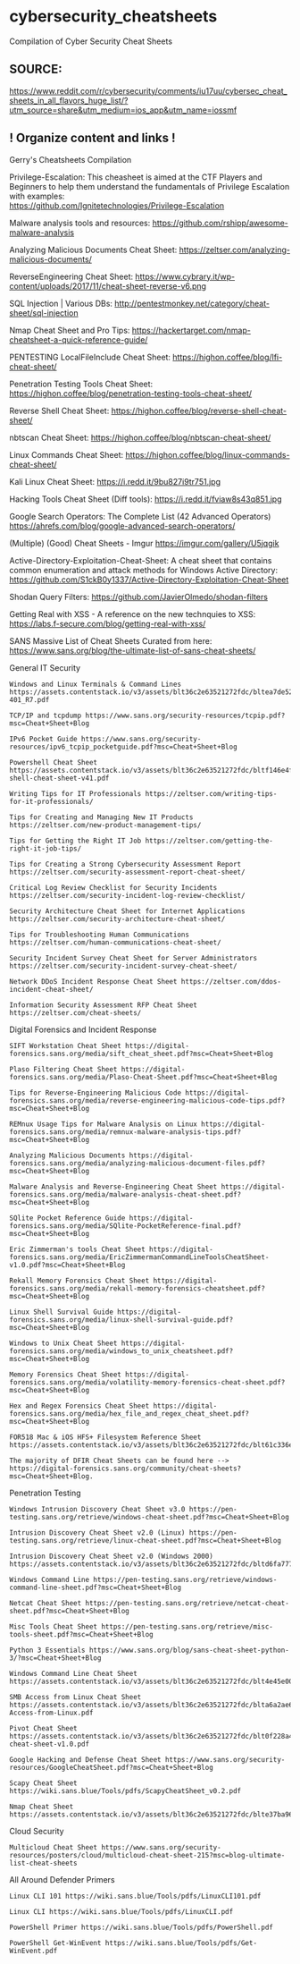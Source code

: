 # cybersecurity_cheatsheets
Compilation of Cyber Security Cheat Sheets

SOURCE:
-------

https://www.reddit.com/r/cybersecurity/comments/iu17uu/cybersec_cheat_sheets_in_all_flavors_huge_list/?utm_source=share&utm_medium=ios_app&utm_name=iossmf


! Organize content and links !
------------------------------

Gerry's Cheatsheets Compilation

   Privilege-Escalation: This cheasheet is aimed at the CTF Players and Beginners to help them understand the fundamentals of Privilege Escalation with         examples:  
    https://github.com/Ignitetechnologies/Privilege-Escalation

   Malware analysis tools and resources:
    https://github.com/rshipp/awesome-malware-analysis

   Analyzing Malicious Documents Cheat Sheet:
    https://zeltser.com/analyzing-malicious-documents/
    
   ReverseEngineering Cheat Sheet:
    https://www.cybrary.it/wp-content/uploads/2017/11/cheat-sheet-reverse-v6.png

   SQL Injection | Various DBs:
    http://pentestmonkey.net/category/cheat-sheet/sql-injection

   Nmap Cheat Sheet and Pro Tips:
    https://hackertarget.com/nmap-cheatsheet-a-quick-reference-guide/

   PENTESTING LocalFileInclude Cheat Sheet:
    https://highon.coffee/blog/lfi-cheat-sheet/
    
   Penetration Testing Tools Cheat Sheet:
    https://highon.coffee/blog/penetration-testing-tools-cheat-sheet/

   Reverse Shell Cheat Sheet:
    https://highon.coffee/blog/reverse-shell-cheat-sheet/

   nbtscan Cheat Sheet:
    https://highon.coffee/blog/nbtscan-cheat-sheet/
    
   Linux Commands Cheat Sheet:
    https://highon.coffee/blog/linux-commands-cheat-sheet/

   Kali Linux Cheat Sheet:
    https://i.redd.it/9bu827i9tr751.jpg

   Hacking Tools Cheat Sheet (Diff tools):
    https://i.redd.it/fviaw8s43q851.jpg

   Google Search Operators: The Complete List (42 Advanced Operators)
    https://ahrefs.com/blog/google-advanced-search-operators/

   (Multiple) (Good) Cheat Sheets - Imgur
    https://imgur.com/gallery/U5jqgik

   Active-Directory-Exploitation-Cheat-Sheet: A cheat sheet that contains common enumeration and attack methods for Windows Active Directory:
    https://github.com/S1ckB0y1337/Active-Directory-Exploitation-Cheat-Sheet

   Shodan Query Filters:
    https://github.com/JavierOlmedo/shodan-filters

   Getting Real with XSS - A reference on the new technquies to XSS:
    https://labs.f-secure.com/blog/getting-real-with-xss/

SANS Massive List of Cheat Sheets Curated from here: https://www.sans.org/blog/the-ultimate-list-of-sans-cheat-sheets/

General IT Security

    Windows and Linux Terminals & Command Lines https://assets.contentstack.io/v3/assets/blt36c2e63521272fdc/bltea7de5267932e94b/5eb08aafcf88d36e47cf0644/Cheatsheet_SEC301-401_R7.pdf

    TCP/IP and tcpdump https://www.sans.org/security-resources/tcpip.pdf?msc=Cheat+Sheet+Blog

    IPv6 Pocket Guide https://www.sans.org/security-resources/ipv6_tcpip_pocketguide.pdf?msc=Cheat+Sheet+Blog

    Powershell Cheat Sheet https://assets.contentstack.io/v3/assets/blt36c2e63521272fdc/bltf146e4f361db3938/5e34a7bc946d717e2eab6139/power-shell-cheat-sheet-v41.pdf

    Writing Tips for IT Professionals https://zeltser.com/writing-tips-for-it-professionals/

    Tips for Creating and Managing New IT Products https://zeltser.com/new-product-management-tips/

    Tips for Getting the Right IT Job https://zeltser.com/getting-the-right-it-job-tips/

    Tips for Creating a Strong Cybersecurity Assessment Report https://zeltser.com/security-assessment-report-cheat-sheet/

    Critical Log Review Checklist for Security Incidents https://zeltser.com/security-incident-log-review-checklist/

    Security Architecture Cheat Sheet for Internet Applications https://zeltser.com/security-architecture-cheat-sheet/

    Tips for Troubleshooting Human Communications https://zeltser.com/human-communications-cheat-sheet/

    Security Incident Survey Cheat Sheet for Server Administrators https://zeltser.com/security-incident-survey-cheat-sheet/

    Network DDoS Incident Response Cheat Sheet https://zeltser.com/ddos-incident-cheat-sheet/

    Information Security Assessment RFP Cheat Sheet https://zeltser.com/cheat-sheets/

Digital Forensics and Incident Response

    SIFT Workstation Cheat Sheet https://digital-forensics.sans.org/media/sift_cheat_sheet.pdf?msc=Cheat+Sheet+Blog

    Plaso Filtering Cheat Sheet https://digital-forensics.sans.org/media/Plaso-Cheat-Sheet.pdf?msc=Cheat+Sheet+Blog

    Tips for Reverse-Engineering Malicious Code https://digital-forensics.sans.org/media/reverse-engineering-malicious-code-tips.pdf?msc=Cheat+Sheet+Blog

    REMnux Usage Tips for Malware Analysis on Linux https://digital-forensics.sans.org/media/remnux-malware-analysis-tips.pdf?msc=Cheat+Sheet+Blog

    Analyzing Malicious Documents https://digital-forensics.sans.org/media/analyzing-malicious-document-files.pdf?msc=Cheat+Sheet+Blog

    Malware Analysis and Reverse-Engineering Cheat Sheet https://digital-forensics.sans.org/media/malware-analysis-cheat-sheet.pdf?msc=Cheat+Sheet+Blog

    SQlite Pocket Reference Guide https://digital-forensics.sans.org/media/SQlite-PocketReference-final.pdf?msc=Cheat+Sheet+Blog

    Eric Zimmerman's tools Cheat Sheet https://digital-forensics.sans.org/media/EricZimmermanCommandLineToolsCheatSheet-v1.0.pdf?msc=Cheat+Sheet+Blog

    Rekall Memory Forensics Cheat Sheet https://digital-forensics.sans.org/media/rekall-memory-forensics-cheatsheet.pdf?msc=Cheat+Sheet+Blog

    Linux Shell Survival Guide https://digital-forensics.sans.org/media/linux-shell-survival-guide.pdf?msc=Cheat+Sheet+Blog

    Windows to Unix Cheat Sheet https://digital-forensics.sans.org/media/windows_to_unix_cheatsheet.pdf?msc=Cheat+Sheet+Blog

    Memory Forensics Cheat Sheet https://digital-forensics.sans.org/media/volatility-memory-forensics-cheat-sheet.pdf?msc=Cheat+Sheet+Blog

    Hex and Regex Forensics Cheat Sheet https://digital-forensics.sans.org/media/hex_file_and_regex_cheat_sheet.pdf?msc=Cheat+Sheet+Blog

    FOR518 Mac & iOS HFS+ Filesystem Reference Sheet https://assets.contentstack.io/v3/assets/blt36c2e63521272fdc/blt61c336e02577e733/5eb0940e248a28605479ccf0/FOR518_APFS_CheatSheet_012020.pdf

    The majority of DFIR Cheat Sheets can be found here --> https://digital-forensics.sans.org/community/cheat-sheets?msc=Cheat+Sheet+Blog.

Penetration Testing

    Windows Intrusion Discovery Cheat Sheet v3.0 https://pen-testing.sans.org/retrieve/windows-cheat-sheet.pdf?msc=Cheat+Sheet+Blog

    Intrusion Discovery Cheat Sheet v2.0 (Linux) https://pen-testing.sans.org/retrieve/linux-cheat-sheet.pdf?msc=Cheat+Sheet+Blog

    Intrusion Discovery Cheat Sheet v2.0 (Windows 2000) https://assets.contentstack.io/v3/assets/blt36c2e63521272fdc/bltd6fa777a3215f34a/5eb08aae08d37e6d82ef77fe/win2ksacheatsheet.pdf

    Windows Command Line https://pen-testing.sans.org/retrieve/windows-command-line-sheet.pdf?msc=Cheat+Sheet+Blog

    Netcat Cheat Sheet https://pen-testing.sans.org/retrieve/netcat-cheat-sheet.pdf?msc=Cheat+Sheet+Blog

    Misc Tools Cheat Sheet https://pen-testing.sans.org/retrieve/misc-tools-sheet.pdf?msc=Cheat+Sheet+Blog

    Python 3 Essentials https://www.sans.org/blog/sans-cheat-sheet-python-3/?msc=Cheat+Sheet+Blog

    Windows Command Line Cheat Sheet https://assets.contentstack.io/v3/assets/blt36c2e63521272fdc/blt4e45e00c2973546d/5eb08aae4461f75d77a48fd4/WindowsCommandLineSheetV1.pdf

    SMB Access from Linux Cheat Sheet https://assets.contentstack.io/v3/assets/blt36c2e63521272fdc/blta6a2ae64ec0ed535/5eb08aaeead3926127b4df44/SMB-Access-from-Linux.pdf

    Pivot Cheat Sheet https://assets.contentstack.io/v3/assets/blt36c2e63521272fdc/blt0f228a4b9a1165e4/5ef3d602395b554cb3523e7b/pivot-cheat-sheet-v1.0.pdf

    Google Hacking and Defense Cheat Sheet https://www.sans.org/security-resources/GoogleCheatSheet.pdf?msc=Cheat+Sheet+Blog

    Scapy Cheat Sheet https://wiki.sans.blue/Tools/pdfs/ScapyCheatSheet_v0.2.pdf

    Nmap Cheat Sheet https://assets.contentstack.io/v3/assets/blt36c2e63521272fdc/blte37ba962036d487b/5eb08aae26a7212f2db1c1da/NmapCheatSheetv1.1.pdf

Cloud Security

    Multicloud Cheat Sheet https://www.sans.org/security-resources/posters/cloud/multicloud-cheat-sheet-215?msc=blog-ultimate-list-cheat-sheets

All Around Defender Primers

    Linux CLI 101 https://wiki.sans.blue/Tools/pdfs/LinuxCLI101.pdf

    Linux CLI https://wiki.sans.blue/Tools/pdfs/LinuxCLI.pdf

    PowerShell Primer https://wiki.sans.blue/Tools/pdfs/PowerShell.pdf

    PowerShell Get-WinEvent https://wiki.sans.blue/Tools/pdfs/Get-WinEvent.pdf

